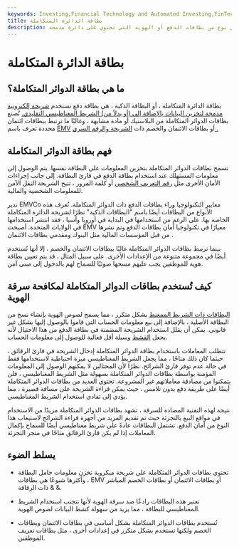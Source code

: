 ```yaml
---
keywords: Investing,Financial Technology and Automated Investing,FinTech
title: بطاقة الدائرة المتكاملة
description: بطاقة الدائرة المتكاملة هي نوع من بطاقات الدفع أو الهوية التي تحتوي على دائرة مدمجة.
---
```


# بطاقة الدائرة المتكاملة
## ما هي بطاقة الدوائر المتكاملة؟

بطاقة الدائرة المتكاملة ، أو البطاقة الذكية ، هي بطاقة دفع تستخدم [شريحة إلكترونية مدمجة لتخزين البيانات بالإضافة إلى (أو بدلاً من) الشريط المغناطيسي التقليدي.](/chip-card) تُصنع بطاقات الدوائر المتكاملة من البلاستيك أو مادة مشابهة ، وغالبًا ما ترتبط ببطاقات ائتمان محددة تعرف باسم [EMV](/emv) أو بطاقات الائتمان والخصم ذات [الشريحة والرقم السري .](/chipandpin-card)

## فهم بطاقة الدوائر المتكاملة

تسمح بطاقات الدوائر المتكاملة بتخزين المعلومات على البطاقة نفسها. يتم الوصول إلى معلومات المستهلك عند استخدام بطاقة الدفع في قارئ البطاقة. إلى جانب إجراءات الأمان الأخرى مثل [رقم التعريف الشخصي](/personal-identification-number) أو كلمة المرور ، تتيح الشريحة النقل الآمن للمعلومات الشخصية والمالية.

تدير EMVCo معايير التكنولوجيا وراء بطاقات الدفع ذات الدوائر المتكاملة. تُعرف هذه الأنواع من البطاقات أيضًا باسم "البطاقات الذكية" نظرًا لشريحة الدائرة المتكاملة الخاصة بها. على الرغم من استخدامها في البداية في أوروبا وآسيا ، فقد انتشر استخدامها في الولايات المتحدة. أصبحت EMV معيارًا في تكنولوجيا أمان بطاقات الدفع وتم نشرها من قبل المؤسسات المالية مثل البنوك ومقدمي بطاقات الائتمان .

بينما ترتبط بطاقات الدوائر المتكاملة غالبًا ببطاقات الائتمان والخصم ، إلا أنها تُستخدم أيضًا في مجموعة متنوعة من الإعدادات الأخرى. على سبيل المثال ، قد يتم تعيين بطاقة هوية للموظفين يجب عليهم مسحها ضوئيًا للسماح لهم بالدخول إلى مبنى آمن.

## كيف تُستخدم بطاقات الدوائر المتكاملة لمكافحة سرقة الهوية

[البطاقات ذات الشريط الممغنط](/magnetic-stripe-card) بشكل متكرر ، مما يسمح لصوص الهوية بإنشاء نسخ من البطاقة الأصلية ، بالإضافة إلى بيع معلومات الحساب التي قاموا بالوصول إليها بشكل غير قانوني. يمكن أن يقلل استخدام الشريحة المضمنة في بطاقة الدفع من هذا الاحتيال لأنه يجعل [القشط](/skimming) وسيلة أقل فعالية للوصول إلى معلومات الحساب.

تتطلب المعاملات باستخدام بطاقة الدوائر المتكاملة إدخال الشريحة في قارئ الرقائق ، حيثما كان ذلك متاحًا ، مما يجعل الشريط المغناطيسي ميزة احتياطية لاستخدامها فقط في حالة عدم توفر قارئ الشرائح. نظرًا لأن المحتالين لا يمكنهم الوصول إلى المعلومات المؤمنة بواسطة بطاقات الدوائر المتكاملة بسهولة مثل الشريط المغناطيسي ، فلن يتمكنوا من مصادقة معاملاتهم غير المشروعة. تحتوي العديد من بطاقات الدوائر المتكاملة أيضًا على طريقة دفع بدون تلامس ، حيث يمكن قراءة الشريحة على مسافة قصيرة ، مما يؤدي إلى تفادي استخدام الشريط المغناطيسي.

نتيجة لهذه التقنية المضادة للسرقة ، تشهد بطاقات الدوائر المتكاملة مزيدًا من الاستخدام في مواقع البيع بالتجزئة حيث تم تقديم المزيد من أجهزة قراءة الشرائح لاستيعاب هذا النوع من أمان الدفع. تشتمل البطاقات عادةً على شريط مغناطيسي أيضًا للسماح بإكمال المعاملات إذا لم يكن قارئ الرقائق متاحًا في متجر التجزئة.

## يسلط الضوء

- تحتوي بطاقات الدوائر المتكاملة على شريحة ميكروية تخزن معلومات حامل البطاقة ، وأكثرها شيوعًا هي بطاقات EMV أو بطاقات الائتمان أو بطاقات الخصم المباشر ذات الرقاقة & &.

- تعتبر هذه البطاقات رادعًا ضد سرقة الهوية لأنها تتجنب استخدام الشريط المغناطيسي للبطاقة ، مما يزيد من سهولة كشط البيانات لصوص الهوية.

- تُستخدم بطاقات الدوائر المتكاملة بشكل أساسي في بطاقات الائتمان وبطاقات الخصم ولكنها تستخدم بشكل متكرر في إعدادات أخرى ، مثل بطاقات تعريف الموظفين.

